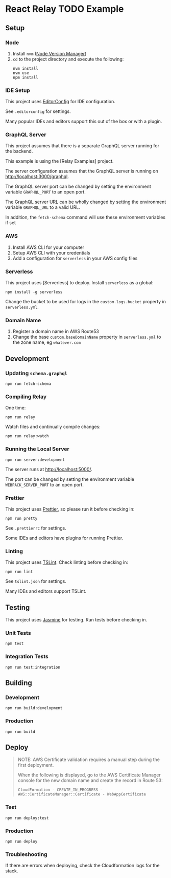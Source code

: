 # React Relay TODO Example

## Setup

### Node

1.  Install `nvm` ([Node Version Manager])
2.  `cd` to the project directory and execute the following:
    ```
    nvm install
    nvm use
    npm install
    ```

### IDE Setup

This project uses [EditorConfig] for IDE configuration.

See `.editorconfig` for settings.

Many popular IDEs and editors support this out of the box or with a plugin.

### GraphQL Server

This project assumes that there is a separate GraphQL server running for the backend.

This example is using the [Relay Examples] project.

The server configuration assumes that the GraphQL server is running on [http://localhost:3000/graphql].

The GraphQL server port can be changed by setting the environment variable `GRAPHQL_PORT` to an open port.

The GraphQL server URL can be wholly changed by setting the environment variable `GRAPHQL_URL` to a valid URL.

In addition, the `fetch-schema` command will use these environment variables if set

### AWS

1.  Install AWS CLI for your computer
2.  Setup AWS CLI with your credentials
3.  Add a configuration for `serverless` in your AWS config files

### Serverless

This project uses [Serverless] to deploy. Install `serverless` as a global:

```
npm install -g serverless
```

Change the bucket to be used for logs in the `custom.logs.bucket` property in `serverless.yml`.

### Domain Name

1.  Register a domain name in AWS Route53
2.  Change the base `custom.baseDomainName` property in `serverless.yml` to the zone name, eg `whatever.com`

## Development

### Updating `schema.graphql`

```
npm run fetch-schema
```

### Compiling Relay

One time:

```
npm run relay
```

Watch files and continually compile changes:

```
npm run relay:watch
```

### Running the Local Server

```
npm run server:development
```

The server runs at [http://localhost:5000/].

The port can be changed by setting the environment variable `WEBPACK_SERVER_PORT` to an open port.

### Prettier

This project uses [Prettier], so please run it before checking in:

```
npm run pretty
```

See `.prettierrc` for settings.

Some IDEs and editors have plugins for running Prettier.

### Linting

This project uses [TSLint]. Check linting before checking in:

```
npm run lint
```

See `tslint.json` for settings.

Many IDEs and editors support TSLint.

## Testing

This project uses [Jasmine] for testing. Run tests before checking in.

### Unit Tests

```
npm test
```

### Integration Tests

```
npm run test:integration
```

## Building

### Development

```
npm run build:development
```

### Production

```
npm run build
```

## Deploy

> NOTE: AWS Certificate validation requires a manual step during the first deployment.
>
> When the following is displayed, go to the AWS Certificate Manager console for the new domain name and create the record in Route 53:
>
> `CloudFormation - CREATE_IN_PROGRESS - AWS::CertificateManager::Certificate - WebAppCertificate`

### Test

```
npm run deploy:test
```

### Production

```
npm run deploy
```

### Troubleshooting

If there are errors when deploying, check the Cloudformation logs for the stack.

[http://localhost:3000/graphql]: http://localhost:3000/graphql
[http://localhost:5000/]: http://localhost:5000/
[editorconfig]: https://editorconfig.org/
[jasmine]: https://jasmine.github.io/
[node version manager]: https://github.com/creationix/nvm
[prettier]: https://prettier.io/
[tslint]: https://palantir.github.io/tslint/
